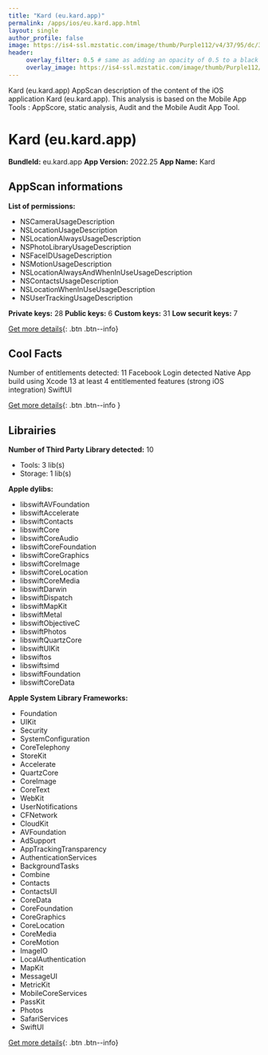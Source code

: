 ```yaml
---
title: "Kard (eu.kard.app)"
permalink: /apps/ios/eu.kard.app.html
layout: single
author_profile: false
image: https://is4-ssl.mzstatic.com/image/thumb/Purple112/v4/37/95/dc/3795dc1e-c430-22a9-d08d-b822ea4f5453/AppIcon-0-0-1x_U007emarketing-0-0-0-5-0-0-sRGB-0-0-0-GLES2_U002c0-512MB-85-220-0-0.png/512x512bb.jpg
header: 
     overlay_filter: 0.5 # same as adding an opacity of 0.5 to a black background
     overlay_image: https://is4-ssl.mzstatic.com/image/thumb/Purple112/v4/37/95/dc/3795dc1e-c430-22a9-d08d-b822ea4f5453/AppIcon-0-0-1x_U007emarketing-0-0-0-5-0-0-sRGB-0-0-0-GLES2_U002c0-512MB-85-220-0-0.png/512x512bb.jpg
---
```

Kard (eu.kard.app) AppScan description of the content of the iOS application Kard (eu.kard.app). This analysis is based on the Mobile App Tools : AppScore, static analysis, Audit and the Mobile Audit App Tool.

# Kard (eu.kard.app)

**BundleId:** eu.kard.app
**App Version:** 2022.25
**App Name:** Kard


## AppScan informations 

**List of permissions:** 
- NSCameraUsageDescription
- NSLocationUsageDescription
- NSLocationAlwaysUsageDescription
- NSPhotoLibraryUsageDescription
- NSFaceIDUsageDescription
- NSMotionUsageDescription
- NSLocationAlwaysAndWhenInUseUsageDescription
- NSContactsUsageDescription
- NSLocationWhenInUseUsageDescription
- NSUserTrackingUsageDescription
  
  
**Private keys:** 28
**Public keys:** 6
**Custom keys:** 31
**Low securit keys:** 7
  
[Get more details](/pricing.html){: .btn .btn--info}

## Cool Facts

Number of entitlements detected: 11
Facebook Login detected
Native App
build using Xcode 13
at least 4 entitlemented features (strong iOS integration)
SwiftUI
  
[Get more details](/pricing.html){: .btn .btn--info }

## Librairies 
**Number of Third Party Library detected:** 10
- Tools: 3 lib(s)
- Storage: 1 lib(s)


**Apple dylibs:**
- libswiftAVFoundation
- libswiftAccelerate
- libswiftContacts
- libswiftCore
- libswiftCoreAudio
- libswiftCoreFoundation
- libswiftCoreGraphics
- libswiftCoreImage
- libswiftCoreLocation
- libswiftCoreMedia
- libswiftDarwin
- libswiftDispatch
- libswiftMapKit
- libswiftMetal
- libswiftObjectiveC
- libswiftPhotos
- libswiftQuartzCore
- libswiftUIKit
- libswiftos
- libswiftsimd
- libswiftFoundation
- libswiftCoreData


**Apple System Library Frameworks:**
- Foundation
- UIKit
- Security
- SystemConfiguration
- CoreTelephony
- StoreKit
- Accelerate
- QuartzCore
- CoreImage
- CoreText
- WebKit
- UserNotifications
- CFNetwork
- CloudKit
- AVFoundation
- AdSupport
- AppTrackingTransparency
- AuthenticationServices
- BackgroundTasks
- Combine
- Contacts
- ContactsUI
- CoreData
- CoreFoundation
- CoreGraphics
- CoreLocation
- CoreMedia
- CoreMotion
- ImageIO
- LocalAuthentication
- MapKit
- MessageUI
- MetricKit
- MobileCoreServices
- PassKit
- Photos
- SafariServices
- SwiftUI


  
[Get more details](/pricing.html){: .btn .btn--info}

